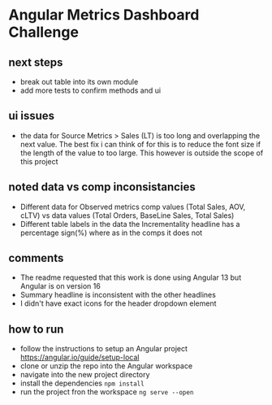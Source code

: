 # Angular Metrics Dashboard Challenge

## next steps 
- break out table into its own module
- add more tests to confirm methods and ui

## ui issues
- the data for Source Metrics > Sales (LT) is too long and overlapping the next value. The best fix i can think of for this is to reduce the font size if the length of the value to too large. This however is outside the scope of this project

## noted data vs comp inconsistancies
- Different data for Observed metrics comp values (Total Sales, AOV, cLTV) vs data values (Total Orders, BaseLine Sales, Total Sales)
- Different table labels in the data the Incrementality headline has a percentage sign(%) where as in the comps it does not

## comments
- The readme requested that this work is done using Angular 13 but Angular is on version 16
- Summary headline is inconsistent with the other headlines
- I didn't have exact icons for the header dropdown element

## how to run
- follow the instructions to setup an Angular project https://angular.io/guide/setup-local
- clone or unzip the repo into the Angular workspace
- navigate into the new project directory
- install the dependencies `npm install`
- run the project fron the workspace `ng serve --open`